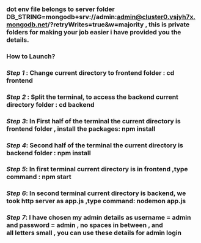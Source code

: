 ### dot env file belongs to server folder DB_STRING=mongodb+srv://admin:admin@cluster0.vsjyh7x.mongodb.net/?retryWrites=true&w=majority , this is private folders for making your job easier i have provided you the details. 
### How to Launch? 
### ***Step 1*** : Change current directory to frontend folder : cd frontend 
### ***Step 2*** : Split the terminal, to access the backend current directory folder : cd backend 
### ***Step 3***: In First half of the terminal the current directory is frontend folder , install the packages: npm install 
### ***Step 4***: Second half of the terminal the current directory is backend folder : npm install 
### ***Step 5***: In first terminal current directory is in frontend ,type command : npm start 
### ***Step 6***: In second terminal current directory is backend, we took http server as app.js ,type command: nodemon app.js 
### ***Step 7***:  I have chosen my admin details as username = admin and password = admin , no spaces in between , and all letters small , you can use these details for admin login
